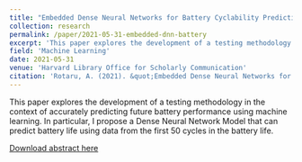 ```yaml
---
title: "Embedded Dense Neural Networks for Battery Cyclability Prediction on Automotive Microcontroller Devices"
collection: research
permalink: /paper/2021-05-31-embedded-dnn-battery
excerpt: 'This paper explores the development of a testing methodology in the context of accurately predicting future battery performance using machine learning. In particular, I propose a Dense Neural Network Model that can predict battery life using data from the first 50 cycles in the battery life.'
field: 'Machine Learning'
date: 2021-05-31
venue: 'Harvard Library Office for Scholarly Communication'
citation: 'Rotaru, A. (2021). &quot;Embedded Dense Neural Networks for Battery Cyclability Prediction on Automotive Microcontroller Devices&quot; <i>Harvard Library Office for Scholarly Communication</i>'
---
```

This paper explores the development of a testing methodology in the context of accurately predicting future battery performance using machine learning. In particular, I propose a Dense Neural Network Model that can predict battery life using data from the first 50 cycles in the battery life.

[Download abstract here](https://dash.harvard.edu/handle/1/37368547)
